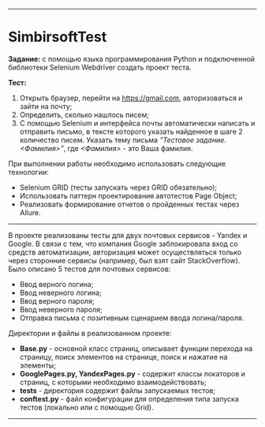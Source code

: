 ***
# SimbirsoftTest

**Задание:** с помощью языка программирования Python и подключенной библиотеки Selenium Webdriver создать проект теста.

**Тест:**
1. Открыть браузер, перейти на <https://gmail.com>, авторизоваться и зайти на почту;
2. Определить, сколько нашлось писем;
3. С помощью Selenium и интерфейса почты автоматически написать и отправить письмо, в тексте которого указать найденное в шаге 2 количество писем. 
Указать тему письма *"Тестовое задание. <Фамилия>"*, где *<Фамилия>* - это Ваша фамилия.

При выполнении работы необходимо использовать следующие технологии:
+ Selenium GRID (тесты запускать через GRID обязательно);
+ Использовать паттерн проектирования автотестов Page Object;
+ Реализовать формирование отчетов о пройденных тестах через Allure.

***

В проекте реализованы тесты для двух почтовых сервисов - Yandex и Google. В связи с тем, что компания Google заблокировала вход со средств автоматизации, авторизация может осуществляться только через сторонние сервисы (например, был взят сайт StackOverflow). Было описано 5 тестов для почтовых сервисов:
- Ввод верного логина;
- Ввод неверного логина;
- Ввод верного пароля;
- Ввод неверного пароля;
- Отправка письма с позитивным сценарием ввода логина/пароля.

Директории и файлы в реализованном проекте:
+ **Base.py** - основной класс страниц, описывает функции перехода на страницу, поиск элементов на странице, поиск и нажатие на элементы;
+ **GooglePages.py, YandexPages.py** - содержит классы локаторов и страниц, с которыми необходимо взаимодействовать;
+ **tests** - директория содержит файлы запускаемых тестов;
+ **conftest.py** - файл конфигурации для определения типа запуска тестов (локально или с помощью Grid).

***
